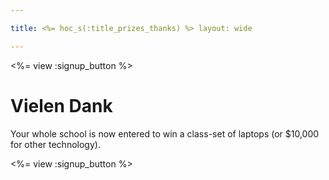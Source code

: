 ```yaml
---

title: <%= hoc_s(:title_prizes_thanks) %> layout: wide

---
```


<%= view :signup_button %>

# Vielen Dank

Your whole school is now entered to win a class-set of laptops (or $10,000 for other technology).

<%= view :signup_button %>